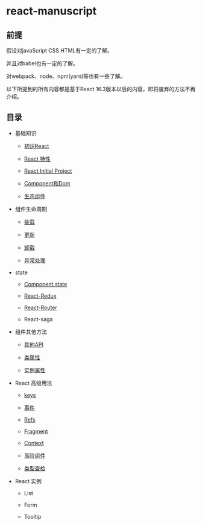 # react-manuscript

## 前提

  假设对javaScript CSS HTML有一定的了解。
  
  并且对babel也有一定的了解。

  对webpack、node、npm(yarn)等也有一些了解。

  以下所提到的所有内容都是基于React 16.3版本以后的内容，即将废弃的方法不再介绍。

## 目录

* 基础知识

  * [初识React](./books/chapter01/01.md)

  * [React 特性](./books/chapter01/02.md)

  * [React Initial Project](./books/chapter01/03.md)

  * [Component和Dom](./books/chapter01/04.md)

  * [生态组件](./books/chapter01/05.md)

* 组件生命周期
  
  * [装载](./books/chapter02/01.md)

  * [更新](./books/chapter02/02.md)

  * [卸载](./books/chapter02/03.md)

  * [异常处理](./books/chapter02/04.md)
    
* state

  * [Component state](./books/chapter03/01.md)

  * [React-Redux](./books/chapter03/02.md)

  * [React-Router](./books/chapter03/03.md)

  * React-saga

* 组件其他方法

  * [其他API](./books/chapter04/01.md)

  * [类属性](./books/chapter04/02.md)

  * [实例属性](./books/chapter04/03.md) 

* React 高级用法

  * [keys](./books/chapter05/01.md)

  * [事件](./books/chapter05/02.md)

  * [Refs](./books/chapter05/03.md)

  * [Fragment](./books/chapter05/04.md)

  * [Context](./books/chapter05/05.md)

  * [高阶组件](./books/chapter05/06.md)

  * [类型查检](./books/chapter05/07.md)

* React 实例

  * List

  * Form

  * Tooltip
 
